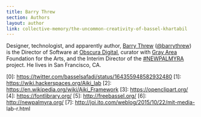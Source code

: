 ```yaml
---
title: Barry Threw
section: Authors
layout: author
link: collective-memory/the-uncommon-creativity-of-bassel-khartabil
---
```

Designer, technologist, and apparently author, [Barry
Threw](http://www.barrythrew.com/)
([@barrythrew](https://twitter.com/barrythrew)) is the Director of Software at
[Obscura Digital](http://www.obscuradigital.com/), curator with [Gray
Area](http://www.grayarea.org/) Foundation for the Arts, and the Interim
Director of the [#NEWPALMYRA]() project. He lives in San Francisco, CA.

[0]: https://twitter.com/basselsafadi/status/164355948582932480 [1]:
https://wiki.hackerspaces.org/Aiki_lab [2]:
https://en.wikipedia.org/wiki/Aiki_Framework [3]: https://openclipart.org/
[4]: https://fontlibrary.org/ [5]: http://freebassel.org/ [6]:
http://newpalmyra.org/ [7]: http://joi.ito.com/weblog/2015/10/22/mit-media-
lab-r.html


